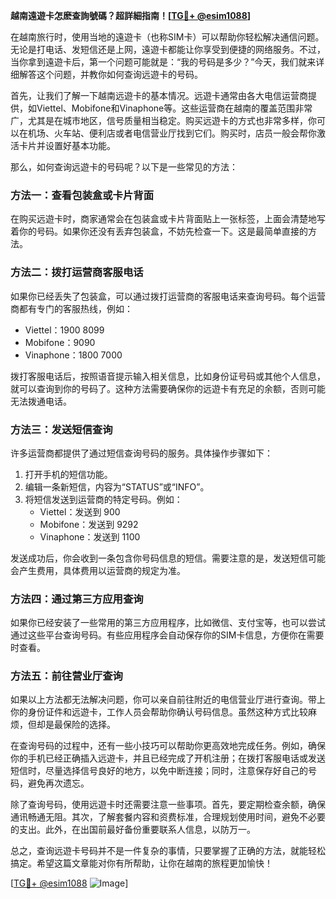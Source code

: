 **越南遠遊卡怎麽查詢號碼？超詳細指南！[[TG💪+ @esim1088](https://t.me/s/esim1088)]**

在越南旅行时，使用当地的遠遊卡（也称SIM卡）可以帮助你轻松解决通信问题。无论是打电话、发短信还是上网，遠遊卡都能让你享受到便捷的网络服务。不过，当你拿到遠遊卡后，第一个问题可能就是：“我的号码是多少？”今天，我们就来详细解答这个问题，并教你如何查询远遊卡的号码。

首先，让我们了解一下越南远遊卡的基本情况。远遊卡通常由各大电信运营商提供，如Viettel、Mobifone和Vinaphone等。这些运营商在越南的覆盖范围非常广，尤其是在城市地区，信号质量相当稳定。购买远遊卡的方式也非常多样，你可以在机场、火车站、便利店或者电信营业厅找到它们。购买时，店员一般会帮你激活卡片并设置好基本功能。

那么，如何查询远遊卡的号码呢？以下是一些常见的方法：

### 方法一：查看包装盒或卡片背面
在购买远遊卡时，商家通常会在包装盒或卡片背面贴上一张标签，上面会清楚地写着你的号码。如果你还没有丢弃包装盒，不妨先检查一下。这是最简单直接的方法。

### 方法二：拨打运营商客服电话
如果你已经丢失了包装盒，可以通过拨打运营商的客服电话来查询号码。每个运营商都有专门的客服热线，例如：
- Viettel：1900 8099
- Mobifone：9090
- Vinaphone：1800 7000

拨打客服电话后，按照语音提示输入相关信息，比如身份证号码或其他个人信息，就可以查询到你的号码了。这种方法需要确保你的远遊卡有充足的余额，否则可能无法拨通电话。

### 方法三：发送短信查询
许多运营商都提供了通过短信查询号码的服务。具体操作步骤如下：
1. 打开手机的短信功能。
2. 编辑一条新短信，内容为“STATUS”或“INFO”。
3. 将短信发送到运营商的特定号码。例如：
   - Viettel：发送到 900
   - Mobifone：发送到 9292
   - Vinaphone：发送到 1100

发送成功后，你会收到一条包含你号码信息的短信。需要注意的是，发送短信可能会产生费用，具体费用以运营商的规定为准。

### 方法四：通过第三方应用查询
如果你已经安装了一些常用的第三方应用程序，比如微信、支付宝等，也可以尝试通过这些平台查询号码。有些应用程序会自动保存你的SIM卡信息，方便你在需要时查看。

### 方法五：前往营业厅查询
如果以上方法都无法解决问题，你可以亲自前往附近的电信营业厅进行查询。带上你的身份证件和远遊卡，工作人员会帮助你确认号码信息。虽然这种方式比较麻烦，但却是最保险的选择。

在查询号码的过程中，还有一些小技巧可以帮助你更高效地完成任务。例如，确保你的手机已经正确插入远遊卡，并且已经完成了开机注册；在拨打客服电话或发送短信时，尽量选择信号良好的地方，以免中断连接；同时，注意保存好自己的号码，避免再次遗忘。

除了查询号码，使用远遊卡时还需要注意一些事项。首先，要定期检查余额，确保通讯畅通无阻。其次，了解套餐内容和资费标准，合理规划使用时间，避免不必要的支出。此外，在出国前最好备份重要联系人信息，以防万一。

总之，查询远遊卡号码并不是一件复杂的事情，只要掌握了正确的方法，就能轻松搞定。希望这篇文章能对你有所帮助，让你在越南的旅程更加愉快！

[[TG💪+ @esim1088](https://t.me/s/esim1088) ![Image](https://i.postimg.cc/4NQfJmqS/Snipaste-2025-05-13-00-14-12.png)]